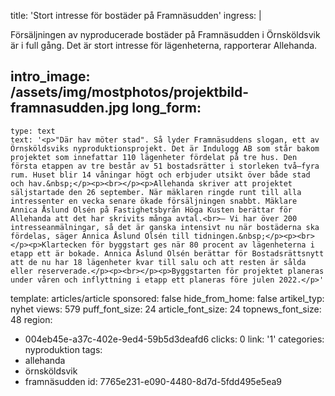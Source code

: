 title: 'Stort intresse för bostäder på Framnäsudden'
ingress: |
  <p>Försäljningen av nyproducerade bostäder på Framnäsudden i Örnsköldsvik är i full gång. Det är stort intresse för lägenheterna, rapporterar Allehanda.
  </p>
  
intro_image: /assets/img/mostphotos/projektbild-framnasudden.jpg
long_form:
  -
    type: text
    text: '<p>"Där hav möter stad". Så lyder Framnäsuddens slogan, ett av Örnsköldsviks nyproduktionsprojekt. Det är Indulogg AB som står bakom projektet som innefattar 110 lägenheter fördelat på tre hus. Den första etappen av tre består av 51 bostadsrätter i storleken två–fyra rum. Huset blir 14 våningar högt och erbjuder utsikt över både stad och hav.&nbsp;</p><p><br></p><p>Allehanda skriver att projektet säljstartade den 26 september. När mäklaren ringde runt till alla intressenter en vecka senare ökade försäljningen snabbt. Mäklare Annica Åslund Olsén på Fastighetsbyrån Höga Kusten berättar för Allehanda att det har skrivits många avtal.<br>– Vi har över 200 intresseanmälningar, så det är ganska intensivt nu när bostäderna ska fördelas, säger Annica Åslund Olsén till tidningen.&nbsp;</p><p><br></p><p>Klartecken för byggstart ges när 80 procent av lägenheterna i etapp ett är bokade. Annica Åslund Olsén berättar för Bostadsrättsnytt att de nu har 18 lägenheter kvar till salu och att resten är sålda eller reserverade.</p><p><br></p><p>Byggstarten för projektet planeras under våren och inflyttning i etapp ett planeras före julen 2022.</p>'
template: articles/article
sponsored: false
hide_from_home: false
artikel_typ: nyhet
views: 579
puff_font_size: 24
article_font_size: 24
topnews_font_size: 48
region:
  - 004eb45e-a37c-402e-9ed4-59b5d3deafd6
clicks: 0
link: '1'
categories: nyproduktion
tags:
  - allehanda
  - örnsköldsvik
  - framnäsudden
id: 7765e231-e090-4480-8d7d-5fdd495e5ea9
